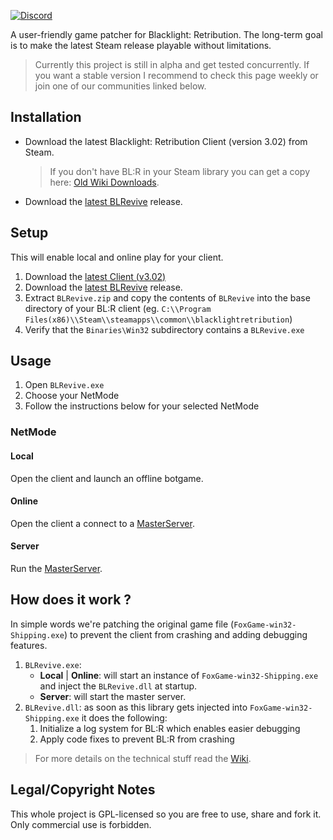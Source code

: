 [![Discord](https://img.shields.io/discord/791187711184338954?label=Discord&style=flat-square)](https://discord.gg/2zGhBGED)

A user-friendly game patcher for Blacklight: Retribution. The long-term goal is to make the latest Steam release playable without limitations.



> Currently this project is still in alpha and get tested concurrently. If you want a stable version I recommend to check this page weekly or join one of our communities linked below.



## Installation

- Download the latest Blacklight: Retribution Client (version 3.02) from Steam. 

  > If you don't have BL:R in your Steam library you can get a copy here: [Old Wiki Downloads](https://gitlab.com/blrevive/docs/-/wikis/Resources).

- Download the [latest BLRevive]() release.



## Setup

This will enable local and online play for your client.

1. Download the [latest Client (v3.02)](https://gitlab.com/blrevive/docs/-/wikis/Resources)
2. Download the [latest BLRevive]() release.
3. Extract  `BLRevive.zip` and copy the contents of `BLRevive` into the base directory of your BL:R client (eg. `C:\\Program Files(x86)\\Steam\\steamapps\\common\\blacklightretribution`)
4. Verify that the `Binaries\Win32` subdirectory contains a `BLRevive.exe`



## Usage

1. Open `BLRevive.exe`
2. Choose your NetMode
3. Follow the instructions below for your selected NetMode



### NetMode

#### Local

Open the client and launch an offline botgame.

#### Online

Open the client a connect to a [MasterServer]().

#### Server

Run the [MasterServer]().



## How does it work ?

In simple words we're patching the original game file (`FoxGame-win32-Shipping.exe`) to prevent the client from crashing and adding debugging features.

1. `BLRevive.exe`: 
   - **Local** | **Online**: will start an instance of `FoxGame-win32-Shipping.exe` and inject the `BLRevive.dll` at startup. 
   - **Server**: will start the master server.
2. `BLRevive.dll`: as soon as this library gets injected into `FoxGame-win32-Shipping.exe` it does the following:
   1. Initialize a log system for BL:R which enables easier debugging
   2. Apply code fixes to prevent BL:R from crashing



>  For more details on the technical stuff read the [Wiki]().



## Legal/Copyright Notes

This whole project is GPL-licensed so you are free to use, share and fork it. Only commercial use is forbidden.
